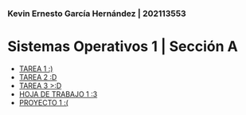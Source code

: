 ### Kevin Ernesto García Hernández | 202113553

# Sistemas Operativos 1 | Sección A

<ul>
    <li><a href="https://github.com/keviingarciah/SO1_1S2024_202113553/tree/main/TAREAS/T1" target="_blank">TAREA 1 :)</a></li>
    <li><a href="https://github.com/keviingarciah/SO1_1S2024_202113553/tree/main/TAREAS/T2" target="_blank">TAREA 2 :D</a></li>
    <li><a href="https://github.com/keviingarciah/SO1_1S2024_202113553/tree/main/TAREAS/T3" target="_blank">TAREA 3 >:D</a></li>
    <li><a href="https://github.com/keviingarciah/SO1_1S2024_202113553/tree/main/HOJAS_DE_TRABAJO/HT1" target="_blank">HOJA DE TRABAJO 1 :3</a></li>
     <li><a href="https://github.com/keviingarciah/SO1_1S2024_202113553/tree/main/PROYECTOS/PROYECTO1" target="_blank">PROYECTO 1 :(</a></li>
</ul>

